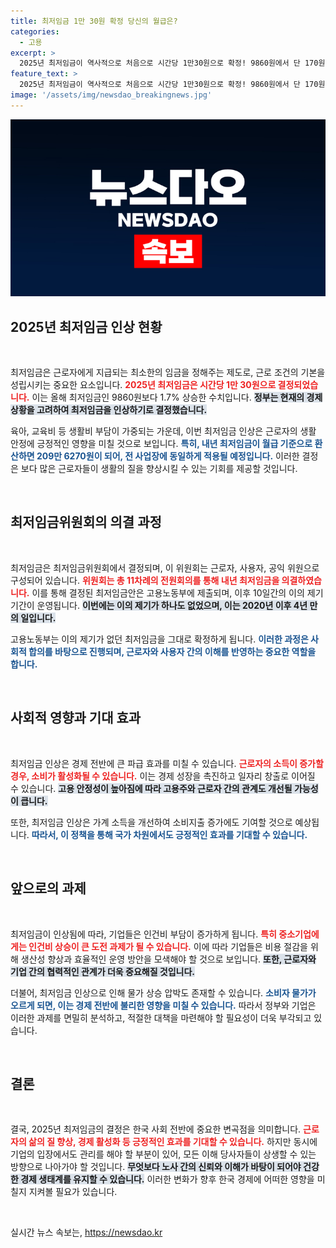 ```yaml
---
title: 최저임금 1만 30원 확정 당신의 월급은?
categories:
  - 고용
excerpt: >
  2025년 최저임금이 역사적으로 처음으로 시간당 1만30원으로 확정! 9860원에서 단 170원 오른 이 결정은 37년 최저임금 제도에 새로운 이정표를 세웠습니다. 클릭해 자세한 내용을 확인하세요!
feature_text: >
  2025년 최저임금이 역사적으로 처음으로 시간당 1만30원으로 확정! 9860원에서 단 170원 오른 이 결정은 37년 최저임금 제도에 새로운 이정표를 세웠습니다. 클릭해 자세한 내용을 확인하세요!
image: '/assets/img/newsdao_breakingnews.jpg'
---
```


<p><img src="/assets/img/newsdao_breakingnews.jpg" alt="implanttips 속보" /></p>

<h2 data-ke-size="size26">2025년 최저임금 인상 현황</h2>

<p data-ke-size="size16">&nbsp;</p>

<p>최저임금은 근로자에게 지급되는 최소한의 임금을 정해주는 제도로, 근로 조건의 기본을 성립시키는 중요한 요소입니다. <b><span style="color: #ee2323;">2025년 최저임금은 시간당 1만 30원으로 결정되었습니다.</span></b> 이는 올해 최저임금인 9860원보다 1.7% 상승한 수치입니다. <b><span style="background-color: #21538527;">정부는 현재의 경제 상황을 고려하여 최저임금을 인상하기로 결정했습니다.</span></b> </p>

<p>육아, 교육비 등 생활비 부담이 가중되는 가운데, 이번 최저임금 인상은 근로자의 생활 안정에 긍정적인 영향을 미칠 것으로 보입니다. <b><span style="color: #1a5490;">특히, 내년 최저임금이 월급 기준으로 환산하면 209만 6270원이 되어, 전 사업장에 동일하게 적용될 예정입니다.</span></b> 이러한 결정은 보다 많은 근로자들이 생활의 질을 향상시킬 수 있는 기회를 제공할 것입니다.</p>

<p data-ke-size="size16">&nbsp;</p>

<h2 data-ke-size="size26">최저임금위원회의 의결 과정</h2>

<p data-ke-size="size16">&nbsp;</p>

<p>최저임금은 최저임금위원회에서 결정되며, 이 위원회는 근로자, 사용자, 공익 위원으로 구성되어 있습니다. <b><span style="color: #ee2323;">위원회는 총 11차례의 전원회의를 통해 내년 최저임금을 의결하였습니다.</span></b> 이를 통해 결정된 최저임금안은 고용노동부에 제출되며, 이후 10일간의 이의 제기 기간이 운영됩니다. <b><span style="background-color: #21538527;">이번에는 이의 제기가 하나도 없었으며, 이는 2020년 이후 4년 만의 일입니다.</span></b></p>

<p>고용노동부는 이의 제기가 없던 최저임금을 그대로 확정하게 됩니다. <b><span style="color: #1a5490;">이러한 과정은 사회적 합의를 바탕으로 진행되며, 근로자와 사용자 간의 이해를 반영하는 중요한 역할을 합니다.</span></b></p>

<p data-ke-size="size16">&nbsp;</p>

<h2 data-ke-size="size26">사회적 영향과 기대 효과</h2>

<p data-ke-size="size16">&nbsp;</p>

<p>최저임금 인상은 경제 전반에 큰 파급 효과를 미칠 수 있습니다. <b><span style="color: #ee2323;">근로자의 소득이 증가할 경우, 소비가 활성화될 수 있습니다.</span></b> 이는 경제 성장을 촉진하고 일자리 창출로 이어질 수 있습니다. <b><span style="background-color: #21538527;">고용 안정성이 높아짐에 따라 고용주와 근로자 간의 관계도 개선될 가능성이 큽니다.</span></b></p>

<p>또한, 최저임금 인상은 가계 소득을 개선하여 소비지출 증가에도 기여할 것으로 예상됩니다. <b><span style="color: #1a5490;">따라서, 이 정책을 통해 국가 차원에서도 긍정적인 효과를 기대할 수 있습니다.</span></b></p>

<p data-ke-size="size16">&nbsp;</p>

<h2 data-ke-size="size26">앞으로의 과제</h2>

<p data-ke-size="size16">&nbsp;</p>

<p>최저임금이 인상됨에 따라, 기업들은 인건비 부담이 증가하게 됩니다. <b><span style="color: #ee2323;">특히 중소기업에게는 인건비 상승이 큰 도전 과제가 될 수 있습니다.</span></b> 이에 따라 기업들은 비용 절감을 위해 생산성 향상과 효율적인 운영 방안을 모색해야 할 것으로 보입니다. <b><span style="background-color: #21538527;">또한, 근로자와 기업 간의 협력적인 관계가 더욱 중요해질 것입니다.</span></b></p>

<p>더불어, 최저임금 인상으로 인해 물가 상승 압박도 존재할 수 있습니다. <b><span style="color: #1a5490;">소비자 물가가 오르게 되면, 이는 경제 전반에 불리한 영향을 미칠 수 있습니다.</span></b> 따라서 정부와 기업은 이러한 과제를 면밀히 분석하고, 적절한 대책을 마련해야 할 필요성이 더욱 부각되고 있습니다.</p>

<p data-ke-size="size16">&nbsp;</p>

<h2 data-ke-size="size26">결론</h2>

<p data-ke-size="size16">&nbsp;</p>

<p>결국, 2025년 최저임금의 결정은 한국 사회 전반에 중요한 변곡점을 의미합니다. <b><span style="color: #ee2323;">근로자의 삶의 질 향상, 경제 활성화 등 긍정적인 효과를 기대할 수 있습니다.</span></b> 하지만 동시에 기업의 입장에서도 관리를 해야 할 부분이 있어, 모든 이해 당사자들이 상생할 수 있는 방향으로 나아가야 할 것입니다. <b><span style="background-color: #21538527;">무엇보다 노사 간의 신뢰와 이해가 바탕이 되어야 건강한 경제 생태계를 유지할 수 있습니다.</span></b> 이러한 변화가 향후 한국 경제에 어떠한 영향을 미칠지 지켜볼 필요가 있습니다. </p>

<p data-ke-size="size16">&nbsp;</p>
실시간 뉴스 속보는, <a href="https://newsdao.kr" rel="dofollow">https://newsdao.kr</a>


